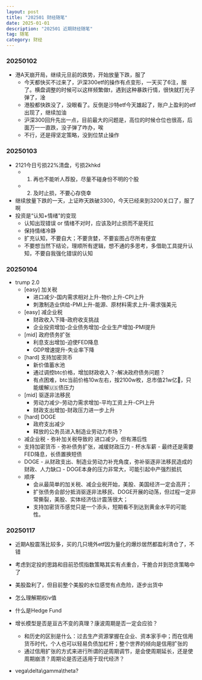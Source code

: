 ```yaml
---
layout: post
title: "202501 财经随笔"
date: 2025-01-01
description: "202501 近期财经随笔"
tag: 随笔
category: 财经
---
```


### 20250102
+ 港A天崩开局，继续元旦前的跌势，开始放量下跌，服了
    - 今天都快买不过来了，沪深300etf的操作有点变形，一天买了6注，服了。横盘调整的时候可以这样频繁做t，遇到这种暴跌行情，很快就打光子弹了，淦
    - 港股都快跌没了，没眼看了。反倒是沙特etf今天雄起了，账户上盈利的etf出现了，继续加油
    - 沪深300回升先出一点，目前最大的问题是，高位的时候仓位也很高，后面万一一直跌，没子弹了咋办，唉
    - 不行，还是得坚定策略，没到位禁止操作


### 20250103
+ 2121今日亏损22%清盘，亏损2khkd
    - 1. 再也不能听人荐股，尽量不碰身份不明的个股
    - 2. 及时止损，不要心存侥幸
+ 继续放量下跌的一天，上证昨天跌破3300，今天已经来到3200关口了，服了啊
+ 投资是“认知+情绪”的变现
    - 认知出现错误 or 情绪不对时，应该及时止损而不是死扛
    - 保持情绪冷静
    - 扩充认知，不要自大；不要贪婪，不要妄图占尽所有便宜
    - 不要想当然下结论，理顺所有逻辑，想不通的多思考，多借助工具提升认知，不要自我强化错误的认知


### 20250104
+ trump 2.0
	- [easy] 加关税
		* 进口减少-国内需求相对上升-物价上升-CPI上升
		* 刺激制造业供给-PMI上升-能源、原材料需求上升-需求强美元
	- [easy] 减企业税
		* 财政收入下降-政府收支挑战
		* 企业投资增加-企业债务增加-企业生产增加-PMI提升
	- [mid] 政府债务扩张
		* 利息支出增加-迫使FED降息
		* GDP增速提升-失业率下降
	- [hard] 支持加密货币
		* 新价值蓄水池
		* 通过调控btc价格，增加财政收入？-解决政府债务问题？
		* 有点困难，btc当前价格10w左右，按2100w枚，总市值21w亿🔪，只能缓解🇺🇸债压力
	- [mid] 驱逐非法移民
		* 劳动力减少-劳动力需求增加-平均工资上升-CPI上升
		* 财政支出增加-财政压力进一步上升
	- [hard] DOGE
		* 政府支出减少
		* 释放的公务员进入制造业劳动力市场？
	- 减企业税 - 弥补加关税导致的 进口减少，但有滞后性
	- 支持加密货币 - 弥补债务扩张，减缓财政压力 - 杯水车薪 - 最终还是需要FED降息，长债置换短债
	- DOGE - 从财政支出、制造业劳动力补充角度，弥补驱逐非法移民造成的财政、人力缺口 - DOGE本身的压力非常大，可能引起中产强烈抵抗
    - 顺序
        * 会从最简单的加关税、减企业税开始，美股、美国经济一定会高开；
        * 扩张债务会部分抵消驱逐非法移民、DOGE开展的动荡，但过程一定非常撕裂，美股、实体经济估计震荡很大；
        * 支持加密货币感觉只是一个添头，短期看不到达到黄金水平的可能性。

### 20250117
+ 近期A股震荡比较多，买的几只境外etf因为量化的爆炒居然都盈利清仓了，不错
+ 考虑到定投的思路和目前恐慌指数策略其实有点重合，干脆合并到恐贪策略中了
+ 美股盈利了，但目前整个美股的水位感觉有点危险，逐步出货中


+ 怎么理解期权iv值
+ 什么是Hedge Fund
+ 增长模型是否是亘古不变的真理？康波周期是否一定会应验？
    - 和历史的区别是什么：过去生产资源掌握在企业、资本家手中；而在信用货币时代，个人也可以轻易负债加杠杆；整个世界的倾向是信用扩张的
    - 通过信用扩张的方式来进行所谓的逆周期调节，是会使周期延长，还是使周期崩溃？周期论是否还适用于现代经济？
+ vega\delta\gamma\theta?
